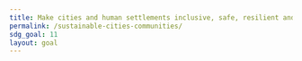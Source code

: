 ```yaml
---
title: Make cities and human settlements inclusive, safe, resilient and sustainable
permalink: /sustainable-cities-communities/
sdg_goal: 11
layout: goal
---
```


